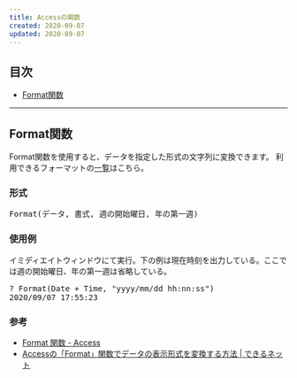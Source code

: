 ```yaml
---
title: Accessの関数
created: 2020-09-07
updated: 2020-09-07
---
```

## <a name="index">目次</a>

- [Format関数](#format)

* * *

## <a name="format">Format関数</a>

Format関数を使用すると、データを指定した形式の文字列に変換できます。
利用できるフォーマットの[一覧](https://support.microsoft.com/ja-jp/office/format-%E9%96%A2%E6%95%B0-6f29d87b-8761-408d-81d3-63b9cd842530)はこちら。

### <a name="form">形式</a>
<pre class="code">
Format(データ, 書式, 週の開始曜日, 年の第一週)
</pre>

### 使用例

イミディエイトウィンドウにて実行。下の例は現在時刻を出力している。ここでは週の開始曜日、年の第一週は省略している。
<pre class="code">
? Format(Date + Time, "yyyy/mm/dd hh:nn:ss")
2020/09/07 17:55:23
</pre>

### <a name="reference">参考</a>

- [Format 関数 - Access](https://support.microsoft.com/ja-jp/office/format-%E9%96%A2%E6%95%B0-6f29d87b-8761-408d-81d3-63b9cd842530)
- [Accessの「Format」関数でデータの表示形式を変換する方法 &#124; できるネット](https://dekiru.net/article/15574/)
